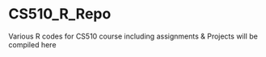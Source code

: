 # CS510_R_Repo


Various R codes for CS510 course including assignments & Projects will be compiled here

